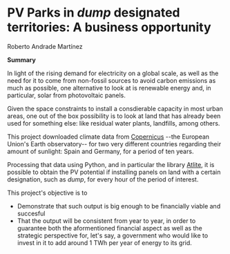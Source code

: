 # PV Parks in *dump* designated territories: A business opportunity

Roberto Andrade Martínez

**Summary**

In light of the rising demand for electricity on a global scale, as well as the need for it to come from non-fossil sources to avoid carbon emissions as much as possible, one alternative to look at is renewable energy and, in particular, solar from photovoltaic panels.

Given the space constraints to install a consdierable capacity in most urban areas, one out of the box possibility is to look at land that has already been used for something else: like residual water plants, landfills, among others.

This project downloaded climate data from [Copernicus](https://www.copernicus.eu/en) --the European Union's Earth observatory-- for two very different countries regarding their amount of sunlight: Spain and Germany, for a period of ten years.

Processing that data using Python, and in particular the library [Atlite](https://atlite.readthedocs.io/en/latest/), it is possible to obtain the PV potential if installing panels on land with a certain designation, such as *dump*, for every hour of the period of interest.

This project's objective is to 

- Demonstrate that such output is big enough to be financially viable and succesful
- That the output will be consistent from year to year, in order to guarantee both the aformentioned financial aspect as well as the strategic perspective for, let's say, a government who would like to invest in it to add around 1 TWh per year of energy to its grid.